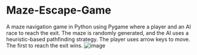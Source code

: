 # Maze-Escape-Game
A maze navigation game in Python using Pygame where a player and an AI race to reach the exit. The maze is randomly generated, and the AI uses a heuristic-based pathfinding strategy. The player uses arrow keys to move. The first to reach the exit wins.
![image](https://github.com/user-attachments/assets/5a7a6b28-d072-4573-a4ce-217bc52929f0)
